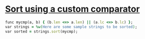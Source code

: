 [1]: http://rosettacode.org/wiki/Sort_using_a_custom_comparator

# [Sort using a custom comparator][1]

```ruby
func mycmp(a, b) { (b.len <=> a.len) || (a.lc <=> b.lc) };
var strings = %w(Here are some sample strings to be sorted);
var sorted = strings.sort(mycmp);
```